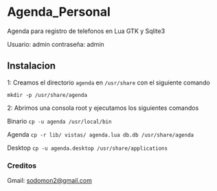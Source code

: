 # Agenda_Personal

Agenda para registro de telefonos en Lua GTK y Sqlite3

Usuario: admin
contraseña: admin

## Instalacion 

1: Creamos el directorio `agenda` en `/usr/share` con el siguiente comando

`mkdir -p /usr/share/agenda`

2: Abrimos una consola root y ejecutamos los siguientes comandos

Binario `cp -u agenda /usr/local/bin`

Agenda  `cp -r lib/ vistas/ agenda.lua db.db /usr/share/agenda`

Desktop `cp -u agenda.desktop /usr/share/applications `

### Creditos

Gmail: sodomon2@gmail.com
